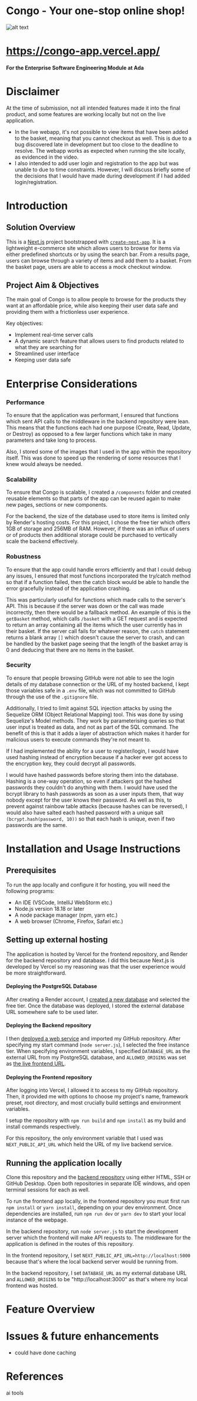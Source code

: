 # Congo - Your one-stop online shop!

![alt text](image-2.png)

# https://congo-app.vercel.app/

#### For the Enterprise Software Engineering Module at Ada

# Disclaimer

At the time of submission, not all intended features made it into the final product, and some features are working locally but not on the live application.

- In the live webapp, it's not possible to view items that have been added to the basket, meaning that you cannot checkout as well. This is due to a bug discovered late in development but too close to the deadline to resolve. The webapp works as expected when running the site locally, as evidenced in the video.
- I also intended to add user login and registration to the app but was unable to due to time constraints. However, I will discuss briefly some of the decisions that I would have made during development if I had added login/registration.

# Introduction

## Solution Overview

This is a [Next.js](https://nextjs.org) project bootstrapped with [`create-next-app`](https://nextjs.org/docs/app/api-reference/cli/create-next-app). It is a lightweight e-commerce site which allows users to browse for items via either predefined shortcuts or by using the search bar. From a results page, users can browse through a variety of items and add them to a basket. From the basket page, users are able to access a mock checkout window.

## Project Aim & Objectives

The main goal of Congo is to allow people to browse for the products they want at an affordable price, while also keeping their user data safe and providing them with a frictionless user experience.

Key objectives:

- Implement real-time server calls
- A dynamic search feature that allows users to find products related to what they are searching for
- Streamlined user interface
- Keeping user data safe

# Enterprise Considerations

### Performance

To ensure that the application was performant, I ensured that functions which sent API calls to the middleware in the backend repository were lean. This means that the functions each had one purpose (Create, Read, Update, or Destroy) as opposed to a few larger functions which take in many parameters and take long to process.

Also, I stored some of the images that I used in the app within the repository itself. This was done to speed up the rendering of some resources that I knew would always be needed.

### Scalability

To ensure that Congo is scalable, I created a `/components` folder and created reusable elements so that parts of the app can be reused again to make new pages, sections or new components.

For the backend, the size of the database used to store items is limited only by Render's hosting costs. For this project, I chose the free tier which offers 1GB of storage and 256MB of RAM. However, if there was an influx of users or of products then additional storage could be purchased to vertically scale the backend effectively.

### Robustness

To ensure that the app could handle errors efficiently and that I could debug any issues, I ensured that most functions incorporated the try/catch method so that if a function failed, then the catch block would be able to handle the error gracefully instead of the application crashing.

This was particularly useful for functions which made calls to the server's API. This is because if the server was down or the call was made incorrectly, then there would be a fallback method. An example of this is the `getBasket` method, which calls `/basket` with a GET request and is expected to return an array containing all the items which the user currently has in their basket. If the server call fails for whatever reason, the `catch` statement returns a blank array `[]` which doesn't cause the server to crash, and can be handled by the basket page seeing that the length of the basket array is 0 and deducing that there are no items in the basket.

### Security

To ensure that people browsing GitHub were not able to see the login details of my database connection or the URL of my hosted backend, I kept those variables safe in a `.env` file, which was not committed to GitHub through the use of the `.gitignore` file.

Additionally, I tried to limit against SQL injection attacks by using the Sequelize ORM (Object Relational Mapping) tool. This was done by using Sequelize's Model methods. They work by parameterising queries so that user input is treated as data, and not as part of the SQL command. The benefit of this is that it adds a layer of abstraction which makes it harder for malicious users to execute commands they're not meant to.

If I had implemented the ability for a user to register/login, I would have used hashing instead of encryption because if a hacker ever got access to the encryption key, they could decrypt all passwords.

I would have hashed passwords before storing them into the database. Hashing is a one-way operation, so even if attackers got the hashed passwords they couldn't do anything with them.
I would have used the bcrypt library to hash passwords as soon as a user inputs them, that way nobody except for the user knows their password. As well as this, to prevent against rainbow table attacks (because hashes can be reversed), I would also have salted each hashed password with a unique salt `(bcrypt.hash(password, 10))` so that each hash is unique, even if two passwords are the same.

# Installation and Usage Instructions

## Prerequisites

To run the app locally and configure it for hosting, you will need the following programs:

- An IDE (VSCode, IntelliJ WebStorm etc.)
- Node.js version 18.18 or later
- A node package manager (npm, yarn etc.)
- A web browser (Chrome, Firefox, Safari etc.)

## Setting up external hosting

The application is hosted by Vercel for the frontend repository, and Render for the backend repository and database. I did this because Next.js is developed by Vercel so my reasoning was that the user experience would be more straightforward.

#### Deploying the PostgreSQL Database

After creating a Render account, I [created a new database](https://dashboard.render.com/new/database) and selected the free tier. Once the database was deployed, I stored the external database URL somewhere safe to be used later.

#### Deploying the Backend repository

I then [deployed a web service](https://dashboard.render.com/web/new) and imported my GitHub repository. After specifying my start command (`node server.js`), I selected the free instance tier. When specifying environment variables, I specified `DATABASE_URL` as the external URL from my PostgreSQL database, and `ALLOWED_ORIGINS` was set as [the live frontend URL](https://congo-app.vercel.app).

#### Deploying the Frontend repository

After logging into Vercel, I allowed it to access to my GitHub repository. Then, it provided me with options to choose my project's name, framework preset, root directory, and most crucially build settings and environment variables.

I setup the repository with `npm run build` and `npm install` as my build and install commands respectively.

For this repository, the only environment variable that I used was `NEXT_PUBLIC_API_URL` which held the URL of my live backend service.

## Running the application locally

Clone this repository and the [backend repository](https://github.com/asherddesouza/congo-ecommerce-backend) using either HTML, SSH or GitHub Desktop. Open both repositories in separate IDE windows, and open terminal sessions for each as well.

To run the frontend app locally, in the frontend repository you must first run `npm install` or `yarn install`, depending on your dev environment. Once dependencies are installed, run `npm run dev` or `yarn dev` to start your local instance of the webpage.

In the backend repository, run `node server.js` to start the development server which the frontend will make API requests to. The middleware for the application is defined in the routes of this repository.

In the frontend repository, I set `NEXT_PUBLIC_API_URL=http://localhost:5000` because that's where the local backend server would be running from.

In the backend repository, I set `DATABASE_URL` as my external database URL and `ALLOWED_ORIGINS` to be "http://localhost:3000" as that's where my local frontend was hosted.

# Feature Overview

# Issues & future enhancements

- could have done caching

# References

ai tools

